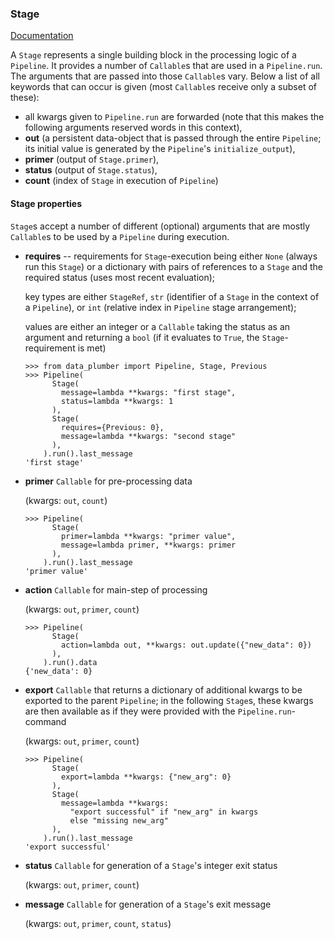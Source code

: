 ### Stage

[Documentation](../README.md#documentation)

A `Stage` represents a single building block in the processing logic of a `Pipeline`. It provides a number of `Callable`s that are used in a `Pipeline.run`. The arguments that are passed into those `Callable`s vary. Below a list of all keywords that can occur is given (most `Callable`s receive only a subset of these):
* all kwargs given to `Pipeline.run` are forwarded (note that this makes the following arguments reserved words in this context),
* **out** (a persistent data-object that is passed through the entire `Pipeline`; its initial value is generated by the `Pipeline`'s `initialize_output`),
* **primer** (output of `Stage.primer`),
* **status** (output of `Stage.status`),
* **count** (index of `Stage` in execution of `Pipeline`)

#### Stage properties
`Stage`s accept a number of different (optional) arguments that are mostly `Callable`s to be used by a `Pipeline` during execution.
* **requires** -- requirements for `Stage`-execution being either `None` (always run this `Stage`) or a dictionary with pairs of references to a `Stage` and the required status (uses most recent evaluation);

  key types are either `StageRef`, `str` (identifier of a `Stage` in the context of a `Pipeline`), or `int` (relative index in `Pipeline` stage arrangement);

  values are either an integer or a `Callable` taking the status as an argument and returning a `bool` (if it evaluates to `True`, the `Stage`-requirement is met)

  ```
  >>> from data_plumber import Pipeline, Stage, Previous
  >>> Pipeline(
        Stage(
          message=lambda **kwargs: "first stage",
          status=lambda **kwargs: 1
        ),
        Stage(
          requires={Previous: 0},
          message=lambda **kwargs: "second stage"
        ),
      ).run().last_message
  'first stage'
  ```

* **primer** `Callable` for pre-processing data

  (kwargs: `out`, `count`)

  ```
  >>> Pipeline(
        Stage(
          primer=lambda **kwargs: "primer value",
          message=lambda primer, **kwargs: primer
        ),
      ).run().last_message
  'primer value'
  ```

* **action** `Callable` for main-step of processing

  (kwargs: `out`, `primer`, `count`)

  ```
  >>> Pipeline(
        Stage(
          action=lambda out, **kwargs: out.update({"new_data": 0})
        ),
      ).run().data
  {'new_data': 0}
  ```

* **export** `Callable` that returns a dictionary of additional kwargs to be exported to the parent `Pipeline`; in the following `Stage`s, these kwargs are then available as if they were provided with the `Pipeline.run`-command

  (kwargs: `out`, `primer`, `count`)

  ```
  >>> Pipeline(
        Stage(
          export=lambda **kwargs: {"new_arg": 0}
        ),
        Stage(
          message=lambda **kwargs:
            "export successful" if "new_arg" in kwargs
            else "missing new_arg"
        ),
      ).run().last_message
  'export successful'
  ```
* **status** `Callable` for generation of a `Stage`'s integer exit status

  (kwargs: `out`, `primer`, `count`)

* **message** `Callable` for generation of a `Stage`'s exit message

  (kwargs: `out`, `primer`, `count`, `status`)
